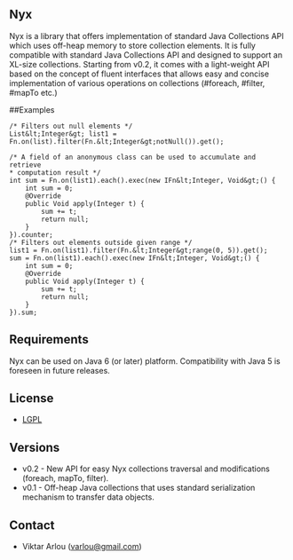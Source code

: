 ## Nyx

Nyx is a library that offers implementation of standard Java Collections API which uses off-heap memory to store collection elements. It is fully compatible with standard Java Collections API and designed to support an XL-size collections. 
Starting from v0.2, it comes with a light-weight API based on the concept of fluent interfaces that allows easy and concise implementation of various operations on collections (#foreach, #filter, #mapTo etc.)

##Examples
```
/* Filters out null elements */
List&lt;Integer&gt; list1 = Fn.on(list).filter(Fn.&lt;Integer&gt;notNull()).get();

/* A field of an anonymous class can be used to accumulate and retrieve
* computation result */
int sum = Fn.on(list1).each().exec(new IFn&lt;Integer, Void&gt;() {
    int sum = 0;
    @Override
    public Void apply(Integer t) {
        sum += t;
        return null;
    }
}).counter;
/* Filters out elements outside given range */
list1 = Fn.on(list1).filter(Fn.&lt;Integer&gt;range(0, 5)).get();
sum = Fn.on(list1).each().exec(new IFn&lt;Integer, Void&gt;() {
    int sum = 0;
    @Override
    public Void apply(Integer t) {
        sum += t;
        return null;
    }
}).sum;
```
## Requirements

Nyx can be used on Java 6 (or later) platform. Compatibility with Java 5 is foreseen in future releases. 

## License

* [LGPL](http://www.gnu.org/copyleft/lesser.html) 

## Versions

* v0.2 - New API for easy Nyx collections traversal and modifications (foreach, mapTo, filter). 
* v0.1 - Off-heap Java collections that uses standard serialization mechanism to transfer data objects.

## Contact

* Viktar Arlou (varlou@gmail.com)
